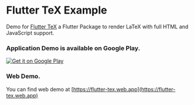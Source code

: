 # Flutter TeX Example
Demo for [Flutter TeX](https://pub.dev/packages/flutter_latex) a Flutter Package  to render LaTeX with full HTML and JavaScript support.


### Application Demo is available on Google Play.
<a href='https://play.google.com/store/apps/details?id=com.shahxad.flutter_latex_example&pcampaignid=pcampaignidMKT-Other-global-all-co-prtnr-py-PartBadge-Mar2515-1'><img alt='Get it on Google Play' src='https://play.google.com/intl/en_us/badges/static/images/badges/en_badge_web_generic.png'/></a>


### Web Demo.
You can find web demo at [https://flutter-tex.web.app](https://flutter-tex.web.app)